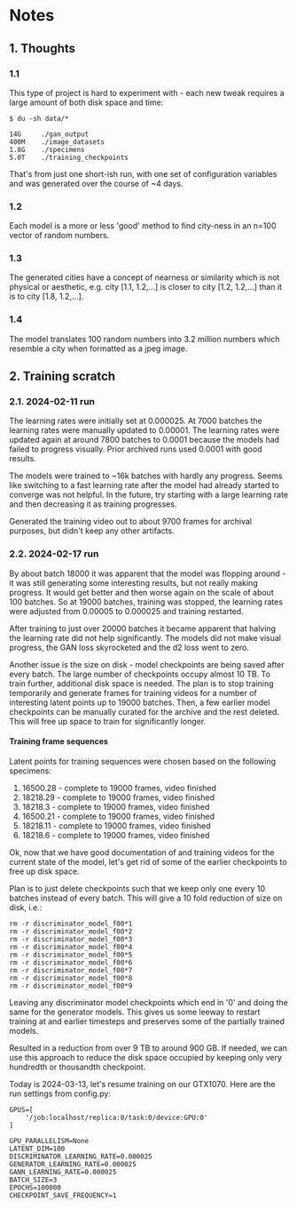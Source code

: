 # Notes

## 1. Thoughts

### 1.1

This type of project is hard to experiment with - each new tweak requires a large amount of both disk space and time:

```text
$ du -sh data/*

14G     ./gan_output
400M    ./image_datasets
1.8G    ./specimens
5.0T    ./training_checkpoints
```

That's from just one short-ish run, with one set of configuration variables and was generated over the course of ~4 days.

### 1.2

Each model is a more or less 'good' method to find city-ness in an n=100 vector of random numbers.

### 1.3

The generated cities have a concept of nearness or similarity which is not physical or aesthetic, e.g. city [1.1, 1.2,...] is closer to city [1.2, 1.2,...] than it is to city [1.8, 1.2,...].

### 1.4

The model translates 100 random numbers into 3.2 million numbers which resemble a city when formatted as a jpeg image.

## 2. Training scratch

### 2.1. 2024-02-11 run

The learning rates were initially set at 0.000025. At 7000 batches the learning rates were manually updated to 0.00001. The learning rates were updated again at around 7800 batches to 0.0001 because the models had failed to progress visually. Prior archived runs used 0.0001 with good results.

The models were trained to ~16k batches with hardly any progress. Seems like switching to a fast learning rate after the model had already started to converge was not helpful. In the future, try starting with a large learning rate and then decreasing it as training progresses.

Generated the training video out to about 9700 frames for archival purposes, but didn't keep any other artifacts.

### 2.2. 2024-02-17 run

By about batch 18000 it was apparent that the model was flopping around - it was still generating some interesting results, but not really making progress. It would get better and then worse again on the scale of about 100 batches. So at 19000 batches, training was stopped, the learning rates were adjusted from 0.00005 to 0.000025 and training restarted.

After training to just over 20000 batches it became apparent that halving the learning rate did not help significantly. The models did not make visual progress, the GAN loss skyrocketed and the d2 loss went to zero.

Another issue is the size on disk - model checkpoints are being saved after every batch. The large number of checkpoints occupy almost 10 TB. To train further, additional disk space is needed. The plan is to stop training temporarily and generate frames for training videos for a number of interesting latent points up to 19000 batches. Then, a few earlier model checkpoints can be manually curated for the archive and the rest deleted. This will free up space to train for significantly longer.

#### Training frame sequences

Latent points for training sequences were chosen based on the following specimens:

1. 16500.28 - complete to 19000 frames, video finished
2. 18218.29 - complete to 19000 frames, video finished
3. 18218.3 - complete to 19000 frames, video finished
4. 16500.21 - complete to 19000 frames, video finished
5. 18218.11 - complete to 19000 frames, video finished
6. 18218.6 - complete to 19000 frames, video finished

Ok, now that we have good documentation of and training videos for the current state of the model, let's get rid of some of the earlier checkpoints to free up disk space.

Plan is to just delete checkpoints such that we keep only one every 10 batches instead of every batch. This will give a 10 fold reduction of size on disk, i.e.:

```text
rm -r discriminator_model_f00*1
rm -r discriminator_model_f00*2
rm -r discriminator_model_f00*3
rm -r discriminator_model_f00*4
rm -r discriminator_model_f00*5
rm -r discriminator_model_f00*6
rm -r discriminator_model_f00*7
rm -r discriminator_model_f00*8
rm -r discriminator_model_f00*9
```

Leaving any discriminator model checkpoints which end in '0' and doing the same for the generator models. This gives us some leeway to restart training at and earlier timesteps and preserves some of the partially trained models.

Resulted in a reduction from over 9 TB to around 900 GB. If needed, we can use this approach to reduce the disk space occupied by keeping only very hundredth or thousandth checkpoint.

Today is 2024-03-13, let's resume training on our GTX1070. Here are the run settings from config.py:

```text
GPUS=[
    '/job:localhost/replica:0/task:0/device:GPU:0'
]

GPU_PARALLELISM=None
LATENT_DIM=100
DISCRIMINATOR_LEARNING_RATE=0.000025
GENERATOR_LEARNING_RATE=0.000025
GANN_LEARNING_RATE=0.000025
BATCH_SIZE=3
EPOCHS=100000
CHECKPOINT_SAVE_FREQUENCY=1
```
